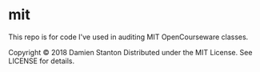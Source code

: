 # mit

This repo is for code I've used in auditing MIT OpenCourseware classes.

Copyright © 2018 Damien Stanton
Distributed under the MIT License. See LICENSE for details.